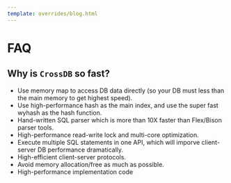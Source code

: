 ```yaml
---
template: overrides/blog.html
---
```


# FAQ

## Why is `CrossDB` so fast?

* Use memory map to access DB data directly (so your DB must less than the main memory to get highest speed).
* Use high-performance hash as the main index, and use the super fast wyhash as the hash function.
* Hand-written SQL parser which is more than 10X faster than Flex/Bison parser tools.
* High-performance read-write lock and multi-core optimization.
* Execute multiple SQL statements in one API, which will imporve client-server DB performance dramatically.
* High-efficient client-server protocols.
* Avoid memory allocation/free as much as possible.
* High-performance implementation code
